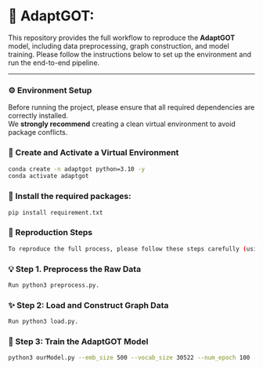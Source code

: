 
# 🧠 AdaptGOT:

This repository provides the full workflow to reproduce the **AdaptGOT** model, including data preprocessing, graph construction, and model training. Please follow the instructions below to set up the environment and run the end-to-end pipeline.

---

### ⚙️ Environment Setup

Before running the project, please ensure that all required dependencies are correctly installed.  
We **strongly recommend** creating a clean virtual environment to avoid package conflicts.

### 🧮 Create and Activate a Virtual Environment

```bash
conda create -n adaptgot python=3.10 -y
conda activate adaptgot
```

### 🧱 Install the required packages:

```bash
pip install requirement.txt
```

### 🚀 Reproduction Steps

```bash
To reproduce the full process, please follow these steps carefully (using **`yelp_la`** as an example):
```

### 💡 Step 1. Preprocess the Raw Data

```bash
Run python3 preprocess.py.  
```

### ✨ Step 2: Load and Construct Graph Data

```bash
Run python3 load.py.  
```

### 🧩 Step 3: Train the AdaptGOT Model

```bash
python3 ourModel.py --emb_size 500 --vocab_size 30522 --num_epoch 100 --edge_feature_size 32
```
